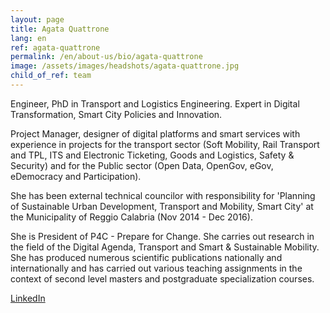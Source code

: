 ```yaml
---
layout: page
title: Agata Quattrone
lang: en
ref: agata-quattrone
permalink: /en/about-us/bio/agata-quattrone
image: /assets/images/headshots/agata-quattrone.jpg
child_of_ref: team
---
```


Engineer, PhD in Transport and Logistics Engineering. Expert in Digital Transformation, Smart City Policies and Innovation.

Project Manager, designer of digital platforms and smart services with experience in projects for the transport sector (Soft Mobility, Rail Transport and TPL, ITS and Electronic Ticketing, Goods and Logistics, Safety & Security) and for the Public sector (Open Data, OpenGov, eGov, eDemocracy and Participation).

She has been external technical councilor with responsibility for 'Planning of Sustainable Urban Development, Transport and Mobility, Smart City' at the Municipality of Reggio Calabria (Nov 2014 - Dec 2016).

She is President of P4C - Prepare for Change. She carries out research in the field of the Digital Agenda, Transport and Smart & Sustainable Mobility. She has produced numerous scientific publications nationally and internationally and has carried out various teaching assignments in the context of second level masters and postgraduate specialization courses.

[LinkedIn](https://www.linkedin.com/in/quattroneagata/)

